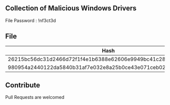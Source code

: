 ## Collection of Malicious Windows Drivers

File Password : !nf3ct3d


## File
| Hash | File Name |
|----|----|
| 26215bc56dc31d2466d72f1f4e1b6388e62606e9949bc41c28968fcb9a9d60a6 |  EquationDrug.sys |
| 980954a2440122da5840b31af7e032e8a25b0ce43e071ceb023cca21cedb2c43 |  TheHackingTeam.sys |

## Contribute
Pull Requests are welcomed
